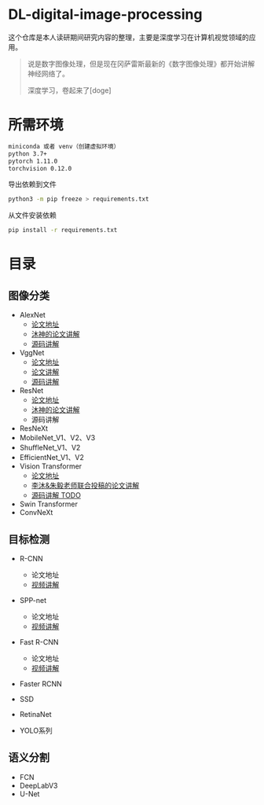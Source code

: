 # DL-digital-image-processing
这个仓库是本人读研期间研究内容的整理，主要是深度学习在计算机视觉领域的应用。

> 说是数字图像处理，但是现在冈萨雷斯最新的《数字图像处理》都开始讲解神经网络了。
>
> 深度学习，卷起来了[doge]

# 所需环境

```tex
miniconda 或者 venv（创建虚拟环境）
python 3.7+
pytorch 1.11.0
torchvision 0.12.0
```

导出依赖到文件

```bash
python3 -m pip freeze > requirements.txt
```

从文件安装依赖
```bash
pip install -r requirements.txt
```

# 目录

## 图像分类

- AlexNet
  - [论文地址](https://arxiv.org/abs/1404.5997)
  - [沐神的论文讲解](https://www.bilibili.com/video/BV1ih411J7Kz)
  - [源码讲解](https://www.bilibili.com/video/BV1aY4y1k767)
- VggNet
  - [论文地址](https://arxiv.org/abs/1409.1556)
  - [论文讲解](https://www.bilibili.com/video/BV1PB4y117Yh/)
  - [源码讲解](https://www.bilibili.com/video/BV1wU4y1m7zo/)
- ResNet
  - [论文地址](https://arxiv.org/pdf/1512.03385.pdf)
  - [沐神的论文讲解](https://www.bilibili.com/video/BV1Fb4y1h73E)
  - 源码讲解
- ResNeXt
- MobileNet_V1、V2、V3
- ShuffleNet_V1、V2
- EfficientNet_V1、V2 
- Vision Transformer
  - [论文地址](https://arxiv.org/abs/2010.11929)
  - [李沐&朱毅老师联合投稿的论文讲解](https://www.bilibili.com/video/BV15P4y137jb)
  - [源码讲解 TODO]()
- Swin Transformer
- ConvNeXt

## 目标检测

- R-CNN
  - 论文地址
  - [视频讲解](https://www.bilibili.com/video/BV1iY4y1z78q)

- SPP-net
  - 论文地址
  - [视频讲解](https://www.bilibili.com/video/BV1vB4y19712)

- Fast R-CNN
  - 论文地址
  - [视频讲解](https://www.bilibili.com/video/BV1Z3411A7u6)

- Faster RCNN
- SSD
- RetinaNet 
- YOLO系列

## 语义分割

- FCN 
- DeepLabV3
- U-Net 
